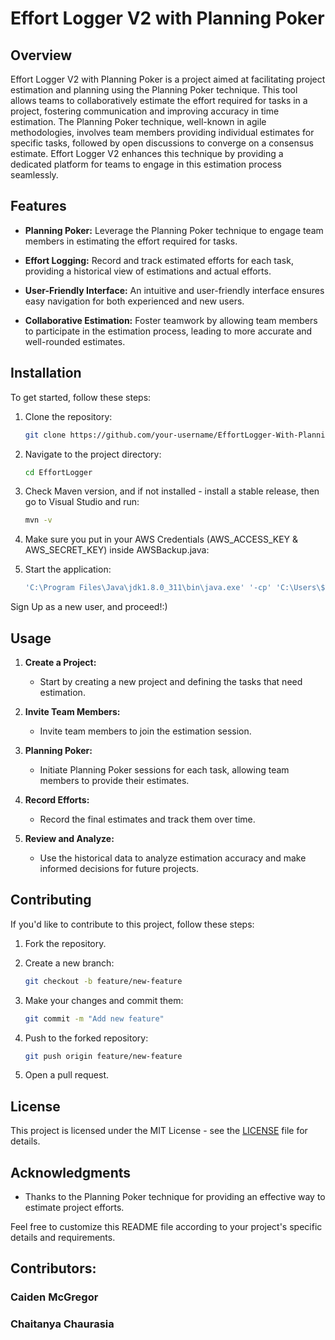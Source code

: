 # Effort Logger V2 with Planning Poker

## Overview

Effort Logger V2 with Planning Poker is a project aimed at facilitating project estimation and planning using the Planning Poker technique. This tool allows teams to collaboratively estimate the effort required for tasks in a project, fostering communication and improving accuracy in time estimation. The Planning Poker technique, well-known in agile methodologies, involves team members providing individual estimates for specific tasks, followed by open discussions to converge on a consensus estimate. Effort Logger V2 enhances this technique by providing a dedicated platform for teams to engage in this estimation process seamlessly.

## Features

- **Planning Poker:** Leverage the Planning Poker technique to engage team members in estimating the effort required for tasks.
  
- **Effort Logging:** Record and track estimated efforts for each task, providing a historical view of estimations and actual efforts.

- **User-Friendly Interface:** An intuitive and user-friendly interface ensures easy navigation for both experienced and new users.

- **Collaborative Estimation:** Foster teamwork by allowing team members to participate in the estimation process, leading to more accurate and well-rounded estimates.

## Installation

To get started, follow these steps:

1. Clone the repository:

    ```bash
    git clone https://github.com/your-username/EffortLogger-With-Planning-Poker.git
    ```

2. Navigate to the project directory:

    ```bash
    cd EffortLogger
    ```

3. Check Maven version, and if not installed - install a stable release, then go to Visual Studio and run:

    ```bash
    mvn -v
    ```
4. Make sure you put in your AWS Credentials (AWS_ACCESS_KEY & AWS_SECRET_KEY) inside AWSBackup.java:


5. Start the application:

    ```bash
    'C:\Program Files\Java\jdk1.8.0_311\bin\java.exe' '-cp' 'C:\Users\$YOUR$NAME\AppData\Local\Temp\cp_f0zi1x4w4ps1m9f8j8hog6o1l.jar' 'com.cse360.Main'
    ```
    

Sign Up as a new user, and proceed!:)

## Usage

1. **Create a Project:**
    - Start by creating a new project and defining the tasks that need estimation.

2. **Invite Team Members:**
    - Invite team members to join the estimation session.

3. **Planning Poker:**
    - Initiate Planning Poker sessions for each task, allowing team members to provide their estimates.

4. **Record Efforts:**
    - Record the final estimates and track them over time.

5. **Review and Analyze:**
    - Use the historical data to analyze estimation accuracy and make informed decisions for future projects.

## Contributing

If you'd like to contribute to this project, follow these steps:

1. Fork the repository.

2. Create a new branch:

    ```bash
    git checkout -b feature/new-feature
    ```

3. Make your changes and commit them:

    ```bash
    git commit -m "Add new feature"
    ```

4. Push to the forked repository:

    ```bash
    git push origin feature/new-feature
    ```

5. Open a pull request.

## License

This project is licensed under the MIT License - see the [LICENSE](LICENSE) file for details.

## Acknowledgments

- Thanks to the Planning Poker technique for providing an effective way to estimate project efforts.

Feel free to customize this README file according to your project's specific details and requirements.

## Contributors:
### Caiden McGregor
### Chaitanya Chaurasia
